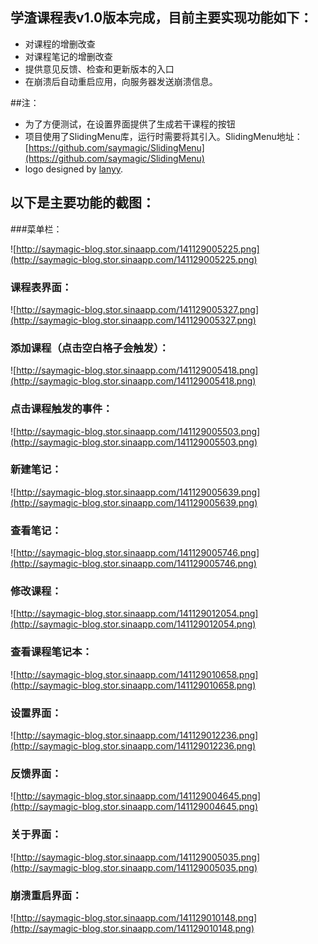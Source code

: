 

## 学渣课程表v1.0版本完成，目前主要实现功能如下：

* 对课程的增删改查
* 对课程笔记的增删改查
* 提供意见反馈、检查和更新版本的入口
* 在崩溃后自动重启应用，向服务器发送崩溃信息。

##注： 

* 为了方便测试，在设置界面提供了生成若干课程的按钮
* 项目使用了SlidingMenu库，运行时需要将其引入。SlidingMenu地址：[https://github.com/saymagic/SlidingMenu](https://github.com/saymagic/SlidingMenu)
* logo designed by [lanyy](http://weibo.com/u/2267864531).




## 以下是主要功能的截图：

###菜单栏：

![http://saymagic-blog.stor.sinaapp.com/141129005225.png](http://saymagic-blog.stor.sinaapp.com/141129005225.png)

### 课程表界面：

![http://saymagic-blog.stor.sinaapp.com/141129005327.png](http://saymagic-blog.stor.sinaapp.com/141129005327.png)


### 添加课程（点击空白格子会触发）：

![http://saymagic-blog.stor.sinaapp.com/141129005418.png](http://saymagic-blog.stor.sinaapp.com/141129005418.png)

### 点击课程触发的事件：

![http://saymagic-blog.stor.sinaapp.com/141129005503.png](http://saymagic-blog.stor.sinaapp.com/141129005503.png)

### 新建笔记：

![http://saymagic-blog.stor.sinaapp.com/141129005639.png](http://saymagic-blog.stor.sinaapp.com/141129005639.png)

### 查看笔记：

![http://saymagic-blog.stor.sinaapp.com/141129005746.png](http://saymagic-blog.stor.sinaapp.com/141129005746.png)

### 修改课程：

![http://saymagic-blog.stor.sinaapp.com/141129012054.png](http://saymagic-blog.stor.sinaapp.com/141129012054.png)

### 查看课程笔记本：

![http://saymagic-blog.stor.sinaapp.com/141129010658.png](http://saymagic-blog.stor.sinaapp.com/141129010658.png)

### 设置界面：

![http://saymagic-blog.stor.sinaapp.com/141129012236.png](http://saymagic-blog.stor.sinaapp.com/141129012236.png)

### 反馈界面：


![http://saymagic-blog.stor.sinaapp.com/141129004645.png](http://saymagic-blog.stor.sinaapp.com/141129004645.png)


### 关于界面：

![http://saymagic-blog.stor.sinaapp.com/141129005035.png](http://saymagic-blog.stor.sinaapp.com/141129005035.png)

### 崩溃重启界面：

![http://saymagic-blog.stor.sinaapp.com/141129010148.png](http://saymagic-blog.stor.sinaapp.com/141129010148.png)

